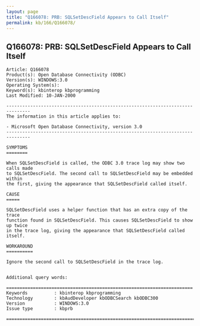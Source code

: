 ```yaml
---
layout: page
title: "Q166078: PRB: SQLSetDescField Appears to Call Itself"
permalink: kb/166/Q166078/
---
```


## Q166078: PRB: SQLSetDescField Appears to Call Itself

	Article: Q166078
	Product(s): Open Database Connectivity (ODBC)
	Version(s): WINDOWS:3.0
	Operating System(s): 
	Keyword(s): kbinterop kbprogramming
	Last Modified: 10-JAN-2000
	
	-------------------------------------------------------------------------------
	The information in this article applies to:
	
	- Microsoft Open Database Connectivity, version 3.0 
	-------------------------------------------------------------------------------
	
	SYMPTOMS
	========
	
	When SQLSetDescField is called, the ODBC 3.0 trace log may show two calls made
	to SQLSetDescField. The second call to SQLSetDescField may be embedded within
	the first, giving the appearance that SQLSetDescField called itself.
	
	CAUSE
	=====
	
	SQLSetDescField uses a helper function that has an extra copy of the trace
	function found in SQLSetDescField. This causes SQLSetDescField to show up twice
	in the trace log, giving the appearance that SQLSetDescField called itself.
	
	WORKAROUND
	==========
	
	Ignore the second call to SQLSetDescField in the trace log.
	
	
	Additional query words:
	
	======================================================================
	Keywords          : kbinterop kbprogramming 
	Technology        : kbAudDeveloper kbODBCSearch kbODBC300
	Version           : WINDOWS:3.0
	Issue type        : kbprb
	
	=============================================================================
	
